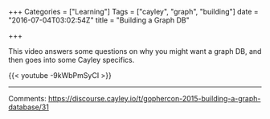 +++
Categories = ["Learning"]
Tags = ["cayley", "graph", "building"]
date = "2016-07-04T03:02:54Z"
title = "Building a Graph DB"

+++

This video answers some questions on why you might want a graph DB, and
then goes into some Cayley specifics.

{{< youtube -9kWbPmSyCI >}}

----

Comments: https://discourse.cayley.io/t/gophercon-2015-building-a-graph-database/31

